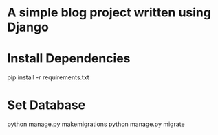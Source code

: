 # A simple blog project written using Django


# Install Dependencies
pip install -r requirements.txt


# Set Database
python manage.py makemigrations
python manage.py migrate
